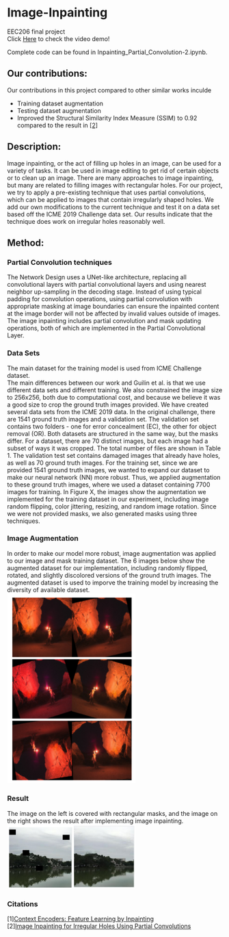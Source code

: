 # Image-Inpainting
EEC206 final project  
Click [Here](https://www.youtube.com/watch?v=R4t8kbnEbOA) to check the video demo!

Complete code can be found in Inpainting_Partial_Convolution-2.ipynb.

## Our contributions:
Our contributions in this project compared to other similar works inculde  
- Training dataset augmentation
- Testing dataset augmentation
- Improved the Structural Similarity Index Measure (SSIM) to 0.92 compared to the result in [[2]](https://arxiv.org/pdf/1804.07723.pdf)




## Description:
Image inpainting, or the act of filling up holes in an image, can be used for a variety of tasks. It can be used in image editing to get rid of certain objects or to clean up an image. There are many approaches to image inpainting, but many are related to filling images with rectangular holes. For our project, we try to apply a pre-existing technique that uses partial convolutions, which can be applied to images that contain irregularly shaped holes. We add our own modifications to the current technique and test it on a data set based off the ICME 2019 Challenge data set. Our results indicate that the technique does work on irregular holes reasonably well.

## Method:
### Partial Convolution techniques
The Network Design uses a UNet-like architecture, replacing all convolutional layers with partial convolutional layers and using nearest neighbor up-sampling in the decoding stage. Instead of using typical padding for convolution operations, using partial convolution with appropriate masking at image boundaries can ensure the inpainted content at the image border will not be affected by invalid values outside of images. The image inpainting includes partial convolution and mask updating operations, both of which are implemented in the Partial Convolutional Layer. 

### Data Sets
The main dataset for the training model is used from ICME Challenge dataset.  
The main differences between our work and Guilin et al. is that we use different data sets and different training. We also constrained the image size to 256x256, both due to computational cost, and because we believe it was a good size to crop the ground truth images provided. We have created several data sets from the ICME 2019 data. In the original challenge, there are 1541 ground truth images and a validation set. The validation set contains two folders - one for error concealment (EC), the other for object removal (OR). Both datasets are structured in the same way, but the masks differ. For a dataset, there are 70 distinct images, but each image had a subset of ways it was cropped. The total number of files are shown in Table 1. The validation test set contains damaged images that already have holes, as well as 70 ground truth images. For the training set, since we are provided 1541 ground truth images, we wanted to expand our dataset to make our neural network (NN) more robust. Thus, we applied augmentation to these ground truth images, where we used a dataset containing 7700 images for training. In Figure X, the images show the augmentation we implemented for the training dataset in our experiment, including image random flipping, color jittering, resizing, and random image rotation. Since we were not provided masks, we also generated masks using three techniques.

### Image Augmentation
In order to make our model more robust, image augmentation was applied to our image and mask training dataset. The 6 images below show the augmented dataset for our implementation, including randomly flipped, rotated, and slightly discolored versions of the ground truth images. The augmented dataset is used to imporve the training model by increasing the diversity of available dataset.  
<img src="/images/augmentation.jpg" width="300">

### Result
The image on the left is covered with rectangular masks, and the image on the right shows the result after implementing image inpainting. 
<img src="/images/result.jpg" width="300">
### Citations
[1][Context Encoders: Feature Learning by Inpainting](https://arxiv.org/pdf/1604.07379.pdf)  
[2][Image Inpainting for Irregular Holes Using Partial Convolutions](https://arxiv.org/pdf/1804.07723.pdf)
